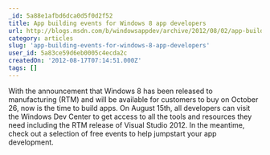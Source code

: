 ```yaml
---
_id: 5a88e1afbd6dca0d5f0d2f52
title: App building events for Windows 8 app developers
url: http://blogs.msdn.com/b/windowsappdev/archive/2012/08/02/app-building-events-for-windows-8-app-developers.aspx
category: articles
slug: 'app-building-events-for-windows-8-app-developers'
user_id: 5a83ce59d6eb0005c4ecda2c
createdOn: '2012-08-17T07:14:51.000Z'
tags: []
---
```


With the announcement that Windows 8 has been released to manufacturing (RTM) and will be available for customers to buy on October 26, now is the time to build apps. On August 15th, all developers can visit the Windows Dev Center to get access to all the tools and resources they need including the RTM release of Visual Studio 2012. In the meantime, check out a selection of free events to help jumpstart your app development.
